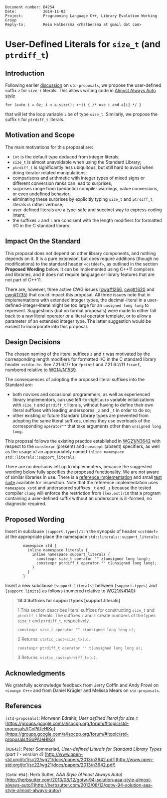     Document number: D4254
    Date:            2014-11-03
    Project:         Programming Language C++, Library Evolution Working Group
    Reply-to:        Rein Halbersma <rhalbersma at gmail dot com>

User-Defined Literals for `size_t` (and `ptrdiff_t`)
====================================================

Introduction
------------

Following earlier [discussion](https://groups.google.com/a/isocpp.org/forum/#!topic/std-proposals/tGoPjUeHlKo) on `std-proposals`, we propose the user-defined suffix `z` for `size_t` literals. This allows writing code in [Almost Always Auto style](http://herbsutter.com/2013/08/12/gotw-94-solution-aaa-style-almost-always-auto/)

    for (auto i = 0z; i < a.size(); ++i) { /* use i and a[i] */ }

that will let the loop variable `i` be of type `size_t`. Similarly, we propose the suffix `t` for `ptrdiff_t` literals. 

Motivation and Scope
--------------------

The main motivations for this proposal are:

  - `int` is the default type deduced from integer literals;
  - `size_t` is almost unavoidable when using the Standard Library;
  - `ptrdiff_t` is significantly less ubiquitous, but still hard to avoid when doing iterator related manipulations;
  - comparisons and arithmetic with integer types of mixed signs or different conversion ranks can lead to surprises;
  - surprises range from (pedantic) compiler warnings, value conversions, or even undefined behavior;
  - eliminating these surprises by explicitly typing `size_t` and `ptrdiff_t` literals is rather verbose;
  - user-defined literals are a type-safe and succinct way to express coding intent;
  - the suffixes `z` and `t` are consisent with the length modifiers for formatted I/O in the C standard library.  

Impact On the Standard
----------------------

This proposal does not depend on other library components, and nothing depends on it. It is a pure extension, but does require additions (though no modifications) to the standard header `<cstddef>`, as outlined in the section **Proposed Wording** below. It can be implemented using C++11 compilers and libraries, and it does not require language or library features that are not part of C++11.

There are, however, three active CWG issues ([cwg#1266](http://www.open-std.org/jtc1/sc22/wg21/docs/cwg_active.html#1266), [cwg#1620](http://www.open-std.org/jtc1/sc22/wg21/docs/cwg_active.html#1620) and [cwg#1735](http://www.open-std.org/jtc1/sc22/wg21/docs/cwg_active.html#1735)) that could impact this proposal. All three issues note that in implementations with extended integer types, the decimal-literal in a user-defined-integer-literal might be too large for an `unsigned long long` to represent. Suggestions (but no formal proposals) were made to either fall back to a raw literal operator or a literal operator template, or to allow a parameter of an extended integer type. The latter suggestion would be easiest to incorporate into this proposal.

Design Decisions
----------------

The chosen naming of the literal suffixes `z` and `t` was motivated by the corresponding length modifiers for formatted I/O in the C standard library header `<stdio.h>`. See 7.21.6.1/7 for `fprintf` and 7.21.6.2/11 `fscanf`, numbered relative to [WG14/N1539](http://www.open-std.org/jtc1/sc22/wg14/www/docs/n1539.pdf).

The consequences of adopting the proposed literal suffixes into the Standard are:

  - both novices and occasional programmers, as well as experienced library implementors, can use left-to-right `auto` variable initializations with `size_t` and `ptrdiff_t` literals, without having to define their own literal suffixes with leading underscores `_z` and `_t` in order to do so;
  - other existing or future Standard Library types are prevented from adopting the same literal suffixes, unless they use overloads of the corresponding `operator""` that take arguments other than `unsigned long long`. 

This proposal follows the existing practice established in [WG21/N3642](http://www.open-std.org/jtc1/sc22/wg21/docs/papers/2013/n3642.pdf) with respect to the `constexpr` (present) and `noexcept` (absent) specifiers, as well as the usage of an appropriately named `inline namespace std::literals::support_literals`.

There are no decisions left up to implementers, because the suggested wording below fully specifies the proposed functionality. We are not aware of similar libraries in use. There is a [reference implementation](https://bitbucket.org/rhalbersma/xstd/src/bd4212118116a8b28d97b69d30472e2f1e80f322/include/xstd/cstddef.hpp?at=default) and small [test suite](https://bitbucket.org/rhalbersma/xstd/src/608b4257b4ec980272edd0876be45a9391d83274/test/src/cstddef.cpp?at=default) available for inspection. Note that the reference implementation uses `namespace xstd` and underscored suffixes `_t` and `_z` because the tested compiler `clang` will enforce the restriction from `[lex.ext]/10` that a program containing a user-defined suffix without an underscore is ill-formed, no diagnostic required.   

Proposed Wording
----------------

Insert in subclause `[support.types]/1` in the synopsis of header `<cstddef>` at the appropriate place the namespace `std::literals::support_literals`: 
      
            namespace std {
              inline namespace literals {
                inline namespace support_literals {
                  constexpr size_t operator "" z(unsigned long long);       
                  constexpr ptrdiff_t operator "" t(unsigned long long);        
                }
              }
            }

Insert a new subclause `[support.literals]` between `[support.types]` and `[support.limits]` as follows (numered relative to [WG21/N4140](https://github.com/cplusplus/draft/blob/master/papers/n4140.pdf)):

> **18.3 Suffixes for support types [support.literals]**
>
> 1 This section describes literal suffixes for constructing `size_t` and `ptrdiff_t` literals. The suffixes `z` and `t` create numbers of the types `size_t` and `ptrdiff_t`, respectively. 
>
>     constexpr size_t operator "" z(unsigned long long u);
> 2 Returns: `static_cast<size_t>(u)`.
>
>     constexpr ptrdiff_t operator "" t(unsigned long long u);        
> 3 Returns: `static_cast<ptrdiff_t>(u)`.

Acknowledgments
----------------

We gratefully acknowledge feedback from Jerry Coffin and Andy Prowl on `<Lounge C++>` and from Daniel Krügler and Melissa Mears on `std-proposals`.

References
----------

`[std-proposals]`: Morwenn Edrahir, *User defined literal for size_t* [https://groups.google.com/a/isocpp.org/forum/#!topic/std-proposals/tGoPjUeHlKo](https://groups.google.com/a/isocpp.org/forum/#!topic/std-proposals/tGoPjUeHlKo) 

`[N3642]`: Peter Sommerlad, *User-defined Literals for Standard Library Types (part 1 - version 4)* [http://www.open-std.org/jtc1/sc22/wg21/docs/papers/2013/n3642.pdf](http://www.open-std.org/jtc1/sc22/wg21/docs/papers/2013/n3642.pdf)

`[GotW #94]`: Herb Sutter, *AAA Style (Almost Always Auto)* [http://herbsutter.com/2013/08/12/gotw-94-solution-aaa-style-almost-always-auto/](http://herbsutter.com/2013/08/12/gotw-94-solution-aaa-style-almost-always-auto/)